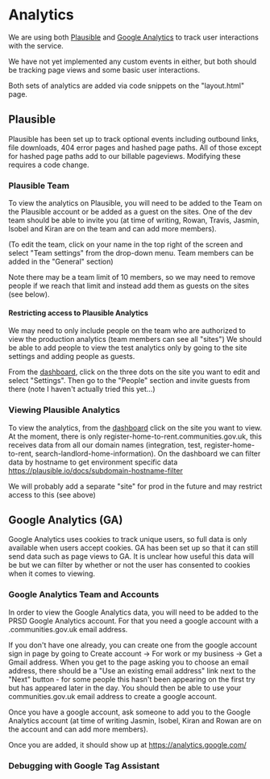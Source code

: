 # Analytics

We are using both [Plausible](https://plausible.io/docs) and [Google Analytics](https://developers.google.com/analytics/devguides/collection/ga4) to track user interactions with the service.

We have not yet implemented any custom events in either, but both should be tracking page views and some basic user interactions.

Both sets of analytics are added via code snippets on the "layout.html" page.

## Plausible

Plausible has been set up to track optional events including outbound links, file downloads, 404 error pages and hashed page paths.
All of those except for hashed page paths add to our billable pageviews.
Modifying these requires a code change.

### Plausible Team

To view the analytics on Plausible, you will need to be added to the Team on the Plausible account or be added as a guest on the sites.
One of the dev team should be able to invite you (at time of writing, Rowan, Travis, Jasmin, Isobel and Kiran are on the team and can add more members).

(To edit the team, click on your name in the top right of the screen and select "Team settings" from the drop-down menu.
Team members can be added in the "General" section)

Note there may be a team limit of 10 members, so we may need to remove people if we reach that limit and instead add them as guests on the sites (see below).

#### Restricting access to Plausible Analytics

We may need to only include people on the team who are authorized to view the production analytics (team members can see all "sites")
We should be able to add people to view the test analytics only by going to the site settings and adding people as guests.

From the [dashboard](https://plausible.io/sites), click on the three dots on the site you want to edit and select "Settings".
Then go to the "People" section and invite guests from there (note I haven't actually tried this yet...)

### Viewing Plausible Analytics

To view the analytics, from the [dashboard](https://plausible.io/sites) click on the site you want to view.
At the moment, there is only register-home-to-rent.communities.gov.uk, this receives data from all our domain names (integration, test, register-home-to-rent, search-landlord-home-information).
On the dashboard we can filter data by hostname to get environment specific data https://plausible.io/docs/subdomain-hostname-filter

We will probably add a separate "site" for prod in the future and may restrict access to this (see above)

## Google Analytics (GA)

Google Analytics uses cookies to track unique users, so full data is only available when users accept cookies.
GA has been set up so that it can still send data such as page views to GA. It is unclear how useful this data will be but we can filter by whether or not the user has consented to cookies when it comes to viewing.

### Google Analytics Team and Accounts
In order to view the Google Analytics data, you will need to be added to the PRSD Google Analytics account.
For that you need a google account with a .communities.gov.uk email address.

If you don't have one already, you can create one from the google account sign in page by going to Create account -> For work or my business -> Get a Gmail address.
When you get to the page asking you to choose an email address, there should be a "Use an existing email address" link next to the "Next" button - for some people this hasn't been appearing on the first try but has appeared later in the day.
You should then be able to use your communities.gov.uk email address to create a google account.

Once you have a google account, ask someone to add you to the Google Analytics account (at time of writing Jasmin, Isobel, Kiran and Rowan are on the account and can add more members).

Once you are added, it should show up at https://analytics.google.com/

### Debugging with Google Tag Assistant